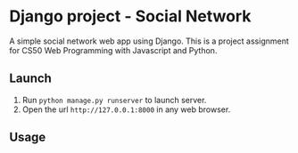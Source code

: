 # Django project - Social Network
A simple social network web app using Django. This is a project assignment for CS50 Web Programming with Javascript and Python.



## Launch
1. Run `python manage.py runserver` to launch server.
2. Open the url `http://127.0.0.1:8000` in any web browser.

## Usage

